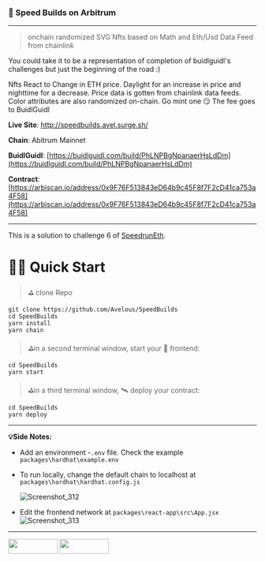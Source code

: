 ### 🕍 Speed Builds on Arbitrum
---
> onchain randomized SVG Nfts based on Math and Eth/Usd Data Feed from chainlink



You could take it to be a representation of completion of buidlguidl's challenges but just the beginning of the road :)

Nfts React to Change in ETH price. Daylight for an increase in price and nighttime for a decrease. Price data is gotten from chainlink data feeds. Color attributes are also randomized on-chain. Go mint one 😏 The fee goes to BuidlGuidl 


**Live Site**: http://speedbuilds.avel.surge.sh/

**Chain**: Abitrum Mainnet

**BuidlGuidl**: [https://buidlguidl.com/build/PhLNPBgNpanaerHsLdDm](https://buidlguidl.com/build/PhLNPBgNpanaerHsLdDm)

**Contract**: [https://arbiscan.io/address/0x9F76F513843eD64b9c45F8f7F2cD41ca753a4F58](https://arbiscan.io/address/0x9F76F513843eD64b9c45F8f7F2cD41ca753a4F58)

---


This is a solution to challenge 6 of [SpeedrunEth](https://speedrunethereum.com/). 

# 🏃‍♀️ Quick Start

> ⛳️ clone Repo

    git clone https://github.com/Avelous/SpeedBuilds
    cd SpeedBuilds
    yarn install
    yarn chain

> ⛳️in a second terminal window, start your 📱 frontend:

    cd SpeedBuilds
    yarn start

> ⛳️in a third terminal window, 🛰 deploy your contract:

    cd SpeedBuilds
    yarn deploy

---

**💡Side Notes:**

- Add an environment -`.env` file. Check the example `packages\hardhat\example.env`
- To run locally, change the default chain to localhost at `packages\hardhat\hardhat.config.js`
 
  ![Screenshot_312](https://user-images.githubusercontent.com/86206128/188268401-a22f62be-ab54-47ef-b4b7-a810c1105d49.png)

- Edit the frontend network at `packages\react-app\src\App.jsx`
![Screenshot_313](https://user-images.githubusercontent.com/86206128/188268410-91b8b035-614c-4ee4-b40e-c93e0bc2bb6f.png)


---

<a href="https://twitter.com/Av3lous"><img src="https://user-images.githubusercontent.com/86206128/182034124-9de8fc5b-0f4a-48b6-9a37-c2e2a0c9f8e8.svg" width="100" height="30"></a> <a href="https://www.linkedin.com/in/avelous"><img src="https://user-images.githubusercontent.com/86206128/182034127-826b3d79-4904-41e0-8897-e418973be00c.svg" width="100" height="30"></a>
